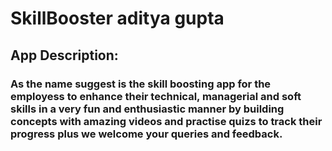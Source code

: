 # SkillBooster aditya gupta
## App Description:
### As the name suggest is the skill boosting app for the employess to enhance their technical, managerial and soft skills in a very fun and enthusiastic manner by building concepts with amazing videos and practise quizs to track their progress plus we welcome your queries and feedback.
